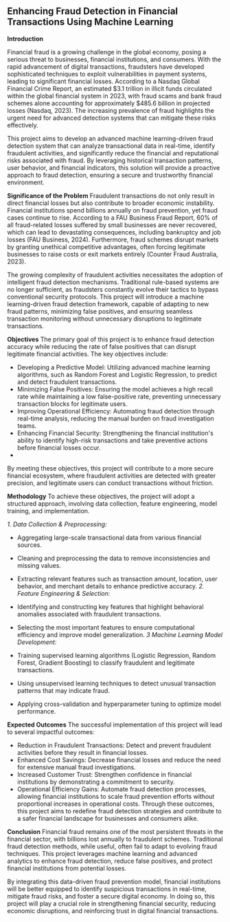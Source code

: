 ## **Enhancing Fraud Detection in Financial Transactions Using Machine Learning**
**Introduction**

Financial fraud is a growing challenge in the global economy, posing a serious threat to businesses, financial institutions, and consumers. With the rapid advancement of digital transactions, fraudsters have developed sophisticated techniques to exploit vulnerabilities in payment systems, leading to significant financial losses. According to a Nasdaq Global Financial Crime Report, an estimated $3.1 trillion in illicit funds circulated within the global financial system in 2023, with fraud scams and bank fraud schemes alone accounting for approximately $485.6 billion in projected losses (Nasdaq, 2023). The increasing prevalence of fraud highlights the urgent need for advanced detection systems that can mitigate these risks effectively.

This project aims to develop an advanced machine learning-driven fraud detection system that can analyze transactional data in real-time, identify fraudulent activities, and significantly reduce the financial and reputational risks associated with fraud. By leveraging historical transaction patterns, user behavior, and financial indicators, this solution will provide a proactive approach to fraud detection, ensuring a secure and trustworthy financial environment.

**Significance of the Problem**
Fraudulent transactions do not only result in direct financial losses but also contribute to broader economic instability. Financial institutions spend billions annually on fraud prevention, yet fraud cases continue to rise. According to a FAU Business Fraud Report, 60% of all fraud-related losses suffered by small businesses are never recovered, which can lead to devastating consequences, including bankruptcy and job losses (FAU Business, 2024). Furthermore, fraud schemes disrupt markets by granting unethical competitive advantages, often forcing legitimate businesses to raise costs or exit markets entirely (Counter Fraud Australia, 2023).

The growing complexity of fraudulent activities necessitates the adoption of intelligent fraud detection mechanisms. Traditional rule-based systems are no longer sufficient, as fraudsters constantly evolve their tactics to bypass conventional security protocols. This project will introduce a machine learning-driven fraud detection framework, capable of adapting to new fraud patterns, minimizing false positives, and ensuring seamless transaction monitoring without unnecessary disruptions to legitimate transactions.

**Objectives**
The primary goal of this project is to enhance fraud detection accuracy while reducing the rate of false positives that can disrupt legitimate financial activities. The key objectives include:

* Developing a Predictive Model: Utilizing advanced machine learning algorithms, such as Random Forest and Logistic Regression, to predict and detect fraudulent transactions.
* Minimizing False Positives: Ensuring the model achieves a high recall rate while maintaining a low false-positive rate, preventing unnecessary transaction blocks for legitimate users.
* Improving Operational Efficiency: Automating fraud detection through real-time analysis, reducing the manual burden on fraud investigation teams.
* Enhancing Financial Security: Strengthening the financial institution's ability to identify high-risk transactions and take preventive actions before financial losses occur.
* 
By meeting these objectives, this project will contribute to a more secure financial ecosystem, where fraudulent activities are detected with greater precision, and legitimate users can conduct transactions without friction.

**Methodology**
To achieve these objectives, the project will adopt a structured approach, involving data collection, feature engineering, model training, and implementation.

*1. Data Collection & Preprocessing:*

* Aggregating large-scale transactional data from various financial sources.
* Cleaning and preprocessing the data to remove inconsistencies and missing values.
* Extracting relevant features such as transaction amount, location, user behavior, and merchant details to enhance predictive accuracy.
*2. Feature Engineering & Selection:*

* Identifying and constructing key features that highlight behavioral anomalies associated with fraudulent transactions.
* Selecting the most important features to ensure computational efficiency and improve model generalization.
*3 Machine Learning Model Development:*

* Training supervised learning algorithms (Logistic Regression, Random Forest, Gradient Boosting) to classify fraudulent and legitimate transactions.
* Using unsupervised learning techniques to detect unusual transaction patterns that may indicate fraud.
* Applying cross-validation and hyperparameter tuning to optimize model performance.

**Expected Outcomes**
The successful implementation of this project will lead to several impactful outcomes:

* Reduction in Fraudulent Transactions: Detect and prevent fraudulent activities before they result in financial losses.
* Enhanced Cost Savings: Decrease financial losses and reduce the need for extensive manual fraud investigations.
* Increased Customer Trust: Strengthen confidence in financial institutions by demonstrating a commitment to security.
* Operational Efficiency Gains: Automate fraud detection processes, allowing financial institutions to scale fraud prevention efforts without proportional increases in operational costs.
Through these outcomes, this project aims to redefine fraud detection strategies and contribute to a safer financial landscape for businesses and consumers alike.

**Conclusion**
Financial fraud remains one of the most persistent threats in the financial sector, with billions lost annually to fraudulent schemes. Traditional fraud detection methods, while useful, often fail to adapt to evolving fraud techniques. This project leverages machine learning and advanced analytics to enhance fraud detection, reduce false positives, and protect financial institutions from potential losses.

By integrating this data-driven fraud prevention model, financial institutions will be better equipped to identify suspicious transactions in real-time, mitigate fraud risks, and foster a secure digital economy. In doing so, this project will play a crucial role in strengthening financial security, reducing economic disruptions, and reinforcing trust in digital financial transactions.
